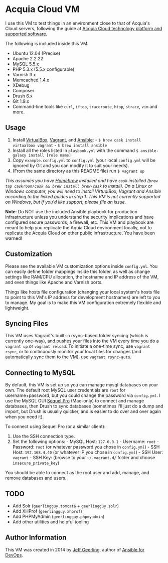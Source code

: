 # Acquia Cloud VM

I use this VM to test things in an environment close to that of Acquia's Cloud servers, following the guide at [Acquia Cloud technology platform and supported software](https://docs.acquia.com/cloud/arch/tech-platform).

The following is included inside this VM:

  - Ubuntu 12.04 (Precise)
  - Apache 2.2.22
  - MySQL 5.5.x
  - PHP 5.3.x (5.5.x configurable)
  - Varnish 3.x
  - Memcached 1.4.x
  - XDebug
  - Composer
  - Drush 6.x
  - Git 1.9.x
  - Command-line tools like `curl`, `iftop`, `traceroute`, `htop`, `strace`, `vim` and more.

## Usage

  1. Install [VirtualBox](https://www.virtualbox.org/wiki/Downloads), [Vagrant](https://www.vagrantup.com/downloads.html), and [Ansible](http://docs.ansible.com/intro_installation.html):
    - `$ brew cask install virtualbox vagrant`
    - `$ brew install ansible`
  2. Install all the roles listed in `playbook.yml` with the command `$ ansible-galaxy install [role name]`
  2. Copy `example.config.yml` to `config.yml` (your local `config.yml` will be ignored by Git and you can modify it to suit your needs).
  3. (From the same directory as this README file) run `$ vagrant up`

*This assumes you have [Homebrew](http://brew.sh/) installed and have `cask` installed (`brew tap caskroom/cask && brew install brew-cask` to install). On a Linux or Windows computer, you will need to install VirtualBox, Vagrant and Ansible according to the linked guides in step 1. This VM is not currently supported on Windows, but if you'd like support, please file an issue.*

**Note**: Do NOT use the included Ansible playbook for production infrastructure unless you understand the security implications and have configured secure passwords, a firewall, etc. This VM and playbook are meant to help you replicate the Aquia Cloud environment locally, not to replicate the Acquia Cloud on other public infrastructure. You have been warned!

## Customization

Please see the available VM customization options inside `config.yml`. You can easily define folder mappings inside this folder, as well as change settings like RAM/CPU allocation, the hostname and IP address of the VM, and even things like Apache and Varnish ports.

Things like hosts file configuration (changing your local system's hosts file to point to this VM's IP address for development hostnames) are left to you to manage. My goal is to make this VM configuration extremely flexible and lightweight.

## Syncing Files

This VM uses Vagrant's built-in rsync-based folder syncing (which is currently one-way), and pushes your files into the VM every time you do a `vagrant up` or `vagrant reload`. To initiate a one-time sync, use `vagrant rsync`, or to continuously monitor your local files for changes (and automatically sync them to the VM), use `vagrant rsync-auto`.

## Connecting to MySQL

By default, this VM is set up so you can manage mysql databases on your own. The default root MySQL user credentials are `root` for username+password, but you could change the password via `config.yml`. I use the MySQL GUI [Sequel Pro](http://www.sequelpro.com/) (Mac-only) to connect and manage databases, then Drush to sync databases (sometimes I'll just do a dump and import, but Drush is usually quicker, and is easier to do over and over again when you need it).

To connect using Sequel Pro (or a similar client):

  1. Use the SSH connection type.
  2. Set the following options:
    - MySQL Host: `127.0.0.1`
    - Username: `root`
    - Password: `root` (or whatever password you chose in `config.yml`)
    - SSH Host: `192.168.4.40` (or whatever IP you chose in `config.yml`)
    - SSH User: `vagrant`
    - SSH Key: (browse to your `~/.vagrant.d/` folder and choose `insecure_private_key`)

You should be able to connect as the root user and add, manage, and remove databases and users.

## TODO

  - Add Solr (`geerlingguy.tomcat6` + `geerlingguy.solr`)
  - Add XHProf (`geerlingguy.xhprof`)
  - Add PHPMyAdmin (`geerlingguy.phpmyadmin`)
  - Add other utilities and helpful tooling

## Author Information

This VM was created in 2014 by [Jeff Geerling](http://jeffgeerling.com/), author of [Ansible for DevOps](http://ansiblefordevops.com/).
